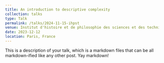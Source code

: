 ```yaml
---
title: An introduction to descriptive complexity
collection: talks
type: Talk
permalink: /talks/2024-11-15-ihpst
venue: Institut d'histoire et de philosophie des sciences et des techniques
date: 2023-12-12
location: Paris, France
---
```


This is a description of your talk, which is a markdown files that can be all markdown-ified like any other post. Yay markdown!
